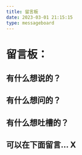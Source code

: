 ```yaml
---
title: 留言板
date: 2023-03-01 21:15:15
type: messageboard
---
```

# 留言板：

##  有什么想说的？ 

##  有什么想问的？

##  有什么想吐槽的？ 

##  可以在下面留言... X
